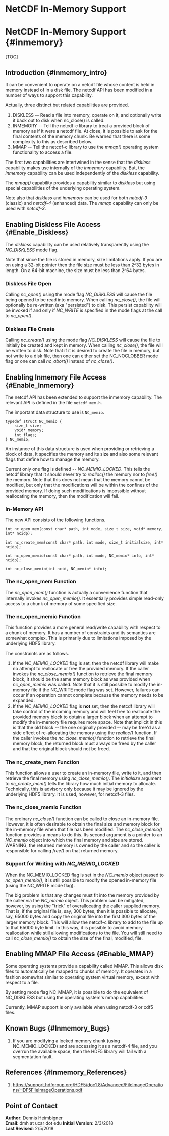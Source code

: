 NetCDF In-Memory Support
====================================

<!-- double header is needed to workaround doxygen bug -->

NetCDF In-Memory Support {#inmemory}
====================================

[TOC]

Introduction {#inmemory_intro}
--------------

It can be convenient to operate on a netcdf file whose
content is held in memory instead of in a disk file.
The netcdf API has been modified in a number of ways
to support this capability.

Actually, three distinct but related capabilities are provided.

1. DISKLESS -- Read a file into memory, operate on it, and optionally
write it back out to disk when nc_close() is called.
2. INMEMORY -- Tell the netcdf-c library to treat a provided block
of memory as if it were a netcdf file. At close, it is possible to ask
for the final contents of the memory chunk. Be warned that there is
some complexity to this as described below.
4. MMAP -- Tell the netcdf-c library to use the *mmap()* operating
system functionality to access a file.

The first two capabilities are intertwined in the sense that the *diskless*
capability makes use internally of the *inmemory* capability. But, the
*inmemory* capability can be used independently of the *diskless* capability.

The *mmap()* capability provides a capability similar to *diskless* but
using special capabilities of the underlying operating system.

Note also that *diskless* and *inmemory* can be used for both
*netcdf-3* (classic) and *netcdf-4* (enhanced) data. The *mmap*
capability can only be used with *netcdf-3*.

Enabling Diskless File Access {#Enable_Diskless}
--------------
The *diskless* capability can be used relatively transparently
using the *NC_DISKLESS* mode flag.

Note that since the file is stored in memory, size limitations apply.
If you are on using a 32-bit pointer then the file size must be less than 2^32
bytes in length. On a 64-bit machine, the size must be less than 2^64 bytes.

### Diskless File Open
Calling *nc_open()* using the mode flag *NC_DISKLESS* will cause
the file being opened to be read into memory. When calling *nc_close()*,
the file will optionally be re-written (aka "persisted") to disk. This
persist capability will be invoked if and only if *NC_WRITE* is specified
in the mode flags at the call to *nc_open()*.

### Diskless File Create
Calling *nc_create()* using the mode flag *NC_DISKLESS* will cause
the file to initially be created and kept in memory.
When calling *nc_close()*, the file will be written
to disk.
Note that if it is desired to create the file in memory,
but not write to a disk file, then one can either set
the NC_NOCLOBBER mode flag or one can call *nc_abort()*
instead of *nc_close()*.

Enabling Inmemory File Access {#Enable_Inmemory}
--------------

The netcdf API has been extended to support the inmemory capability.
The relevant API is defined in the file `netcdf_mem.h`.

The important data structure to use is `NC_memio`.
````
typedef struct NC_memio {
    size_t size;
    void* memory;
    int flags;
} NC_memio;

````
An instance of this data structure is used when providing or
retrieving a block of data. It specifies the memory and its size
and also some relevant flags that define how to manage the memory.

Current only one flag is defined -- *NC_MEMIO_LOCKED*.
This tells the netcdf library that it should never try to
*realloc()* the memory nor to *free()* the memory. Note
that this does not mean that the memory cannot be modified, but
only that the modifications will be within the confines of the provided
memory. If doing such modifications is impossible without
reallocating the memory, then the modification will fail.

### In-Memory API

The new API consists of the following functions.
````
int nc_open_mem(const char* path, int mode, size_t size, void* memory, int* ncidp);

int nc_create_mem(const char* path, int mode, size_t initialsize, int* ncidp);

int nc_open_memio(const char* path, int mode, NC_memio* info, int* ncidp);

int nc_close_memio(int ncid, NC_memio* info);

````
### The **nc_open_mem** Function

The *nc_open_mem()* function is actually a convenience
function that internally invokes *nc_open_memio()*.
It essentially provides simple read-only access to a chunk of memory
of some specified size.

### The **nc_open_memio** Function

This function provides a more general read/write capability with respect
to a chunk of memory. It has a number of constraints and its
semantics are somewhat complex. This is primarily due to limitations
imposed by the underlying HDF5 library.

The constraints are as follows.

1. If the *NC_MEMIO_LOCKED* flag is set, then the netcdf library will
make no attempt to reallocate or free the provided memory.
If the caller invokes the *nc_close_memio()* function to retrieve the
final memory block, it should be the same
memory block as was provided when *nc_open_memio* was called.
Note that it is still possible to modify the in-memory file if the NC_WRITE
mode flag was set. However, failures can occur if an operation
cannot complete because the memory needs to be expanded.
2. If the *NC_MEMIO_LOCKED* flag is <b>not</b> set, then
the netcdf library will take control of the incoming memory
and will feel free to reallocate the provided
memory block to obtain a larger block when an attempt to modify
the in-memory file requires more space. Note that implicit in this
is that the old block -- the one originally provided -- may be
free'd as a side effect of re-allocating the memory using the
*realloc()* function.
If the caller invokes the *nc_close_memio()* function to retrieve the
final memory block, the returned block must always be freed
by the caller and that the original block should not be freed.

### The **nc_create_mem** Function

This function allows a user to create an in-memory file, write to it,
and then retrieve the final memory using *nc_close_memio()*.
The *initialsize* argument to *nc_create_mem()* tells the library
how much initial memory to allocate. Technically, this is advisory only
because it may be ignored by the underlying HDF5 library.
It is used, however, for netcdf-3 files. 

### The **nc_close_memio** Function

The ordinary *nc_close()* function can be called to close an in-memory file.
However, it is often desirable to obtain the final size and memory block
for the in-memory file when that file has been modified.
The *nc_close_memio()* function provides a means to do this.
Its second argument is a pointer to an *NC_memio* object
into which the final memory and size are stored. WARNING,
the returned memory is owned by the caller and so the caller
is responsible for calling *free()* on that returned memory.

### Support for Writing with *NC_MEMIO_LOCKED*

When the NC_MEMIO_LOCKED flag is set in the *NC_memio* object
passed to *nc_open_memio()*, it is still possible to modify
the opened in-memory file (using the NC_WRITE mode flag).

The big problem is that any changes must fit into the memory provided
by the caller via the *NC_memio* object. This problem can be
mitigated, however, by using the "trick" of overallocating
the caller supplied memory. That is, if the original file is, say, 300 bytes,
then it is possible to allocate, say, 65000 bytes and copy the original file
into the first 300 bytes of the larger memory block. This will allow
the netcdf-c library to add to the file up to that 65000 byte limit.
In this way, it is possible to avoid memory reallocation while still
allowing modifications to the file. You will still need to call
*nc_close_memio()* to obtain the size of the final, modified, file.

Enabling MMAP File Access {#Enable_MMAP}
--------------

Some operating systems provide a capability called MMAP.
This allows disk files to automatically be mapped to chunks of memory.
It operates in a fashion somewhat similar to operating system virtual
memory, except with respect to a file.

By setting mode flag NC_MMAP, it is possible to do the equivalent
of NC_DISKLESS but using the operating system's mmap capabilities.

Currently, MMAP support is only available when using netcdf-3 or cdf5
files.

Known Bugs {#Inmemory_Bugs}
--------------

1. If you are modifying a locked memory chunk (using
   NC_MEMIO_LOCKED) and are accessing it as a netcdf-4 file, and
   you overrun the available space, then the HDF5 library will
   fail with a segmentation fault.

References {#Inmemory_References}
--------------

1. https://support.hdfgroup.org/HDF5/doc1.8/Advanced/FileImageOperations/HDF5FileImageOperations.pdf

Point of Contact
--------------

__Author__: Dennis Heimbigner<br>
__Email__: dmh at ucar dot edu
__Initial Version__: 2/3/2018<br>
__Last Revised__: 2/5/2018


